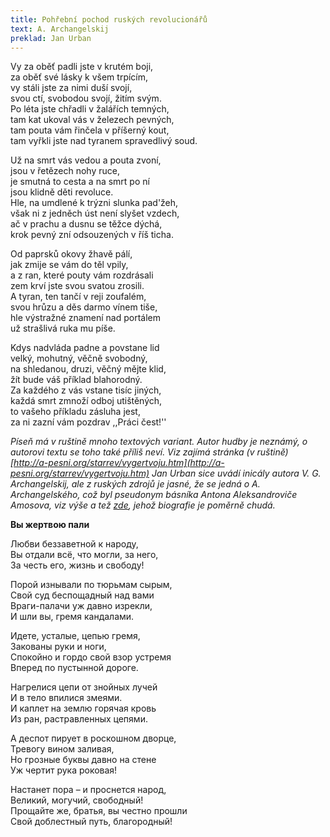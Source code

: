 ```yaml
---
title: Pohřební pochod ruských revolucionářů
text: A. Archangelskij
preklad: Jan Urban
---
```


Vy za oběť padli jste v krutém boji,  
za oběť své lásky k všem trpícím,   
vy stáli jste za nimi duší svojí,  
svou ctí, svobodou svojí, žitím svým.  
Po léta  jste chřadli v žalářích temných,   
tam kat ukoval vás v železech pevných,   
tam pouta vám řinčela v příšerný kout,   
tam vyřkli jste nad tyranem spravedlivý soud.
  
Už na smrt vás vedou a pouta zvoní,  
jsou v řetězech nohy ruce,  
je smutná to cesta a na smrt po ní  
jsou klidně děti revoluce.  
Hle, na umdlené k trýzni slunka pad'žeh,  
však ni z jedněch úst není slyšet vzdech,  
ač v prachu a dusnu se těžce dýchá,  
krok pevný zní odsouzených v říš ticha.

Od paprsků okovy žhavě pálí,  
jak zmije se vám do těl vpily,  
a z ran, které pouty vám rozdrásali  
zem krví jste svou svatou zrosili.  
A tyran, ten tančí v reji zoufalém,  
svou hrůzu a děs darmo vínem tiše,  
hle výstražné znamení nad portálem  
už strašlivá ruka mu píše.

Kdys nadvláda padne a povstane lid  
velký, mohutný, věčně svobodný,  
na shledanou, druzi, věčný mějte klid,  
žít bude váš příklad blahorodný.  
Za každého z vás vstane tisíc jiných,  
každá smrt zmnoží odboj utištěných,  
to vašeho příkladu zásluha jest,  
za ni zazní vám pozdrav ,,Práci čest!''


*Píseň má v ruštině mnoho textových variant. Autor hudby je neznámý, o autorovi textu se toho také příliš neví. Viz zajímá stránka (v ruštině) [http://a-pesni.org/starrev/vygertvoju.htm](http://a-pesni.org/starrev/vygertvoju.htm)
Jan Urban sice uvádí inicály autora V. G. Archangelskij, ale z ruských zdrojů je jasné, že se jedná o A. Archangelského, což byl pseudonym básníka Antona Aleksandroviče Amosova, viz výše a tež [zde](https://writers.aonb.ru/amosov-a.a.html), jehož biografie je poměrně chudá.*


**Вы жертвою пали**

  
Любви беззаветной к народу,  
Вы отдали всё, что могли, за него,  
За честь его, жизнь и свободу!   

Порой изнывали по тюрьмам сырым,   
Свой суд беспощадный над вами   
Враги-палачи уж давно изрекли,  
И шли вы, гремя кандалами.

Идете, усталые, цепью гремя,  
Закованы руки и ноги,   
Спокойно и гордо свой взор устремя   
Вперед по пустынной дороге.

Нагрелися цепи от знойных лучей   
И в тело впилися змеями.   
И каплет на землю горячая кровь   
Из ран, растравленных цепями.

А деспот пирует в роскошном дворце,  
Тревогу вином заливая,   
Но грозные буквы давно на стене   
Уж чертит рука роковая!

Настанет пора – и проснется народ,  
Великий, могучий, свободный!   
Прощайте же, братья, вы честно прошли   
Свой доблестный путь, благородный! 

  


